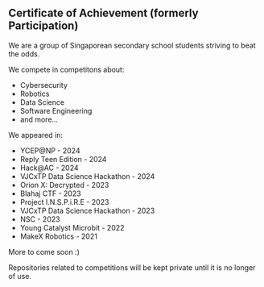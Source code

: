 ## Certificate of Achievement (formerly Participation)

We are a group of Singaporean secondary school students striving to beat the odds.

We compete in competitons about:
- Cybersecurity
- Robotics
- Data Science
- Software Engineering
- and more...

We appeared in:
- YCEP@NP - 2024
- Reply Teen Edition - 2024
- Hack@AC - 2024
- VJCxTP Data Science Hackathon - 2024
- Orion X: Decrypted - 2023
- Blahaj CTF - 2023
- Project I.N.S.P.i.R.E - 2023
- VJCxTP Data Science Hackathon - 2023
- NSC - 2023
- Young Catalyst Microbit - 2022
- MakeX Robotics - 2021


More to come soon :)

Repositories related to competitions will be kept private until it is no longer of use.
